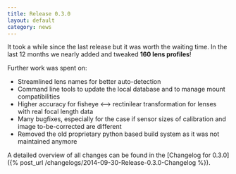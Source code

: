 ```yaml
---
title: Release 0.3.0
layout: default
category: news
---
```


It took a while since the last release but it was worth the waiting time. In the last 12 months we nearly added and tweaked __160 lens profiles__! 

Further work was spent on:

* Streamlined lens names for better auto-detection
* Command line tools to update the local database and to manage mount compatibilities
* Higher accuracy for fisheye <--> rectinilear transformation for lenses with
  real focal length data
* Many bugfixes, especially for the case if sensor sizes of calibration and
  image to-be-corrected are different
* Removed the old proprietary python based build system as it was not maintained anymore 

A detailed overview of all changes can be found in the [Changelog for 0.3.0]({% post_url /changelogs/2014-09-30-Release-0.3.0-Changelog %}).
